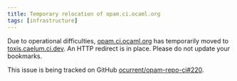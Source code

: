 ```yaml
---
title: Temporary relocation of opam.ci.ocaml.org
tags: [infrastructure]
---
```


Due to operational difficulties, [opam.ci.ocaml.org](https://opam.ci.ocaml.org) has temporarily moved to [toxis.caelum.ci.dev](https://toxis.caelum.ci.dev).  An HTTP redirect is in place.  Please do not update your bookmarks.

This issue is being tracked on GitHub [ocurrent/opam-repo-ci#220](https://github.com/ocurrent/opam-repo-ci/issues/220).


